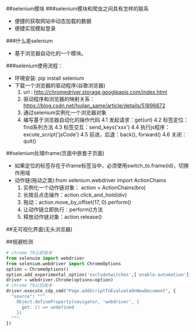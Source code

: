 ##selenium模块
###selenium模块和爬虫之间具有怎样的联系
- 便捷的获取网站中动态加载的数据
- 便捷实现模拟登录

###什么是selenium
- 基于浏览器自动化的一个模块。

###selenium使用流程：
- 环境安装: pip install selenium
- 下载一个浏览器的驱动程序(谷歌浏览器)
  1. url : 
     http://chromedriver.storage.googleapis.com/index.html
  2. 驱动程序和浏览器的映射关系：
    https://blog.csdn.net/huilan_same/article/details/51896672
  3. 通过selenium实例化一个浏览器对象
  4. 编写基于浏览器自动化的操作代码 
     4.1 发起请求：get(url)
     4.2 标签定位：find系列方法 
     4.3 标签交互：send_keys('xxx')
     4.4 执行js程序：excute_script('jsCode')
     4.5 前进，后退：back(), forward()
     4.6 关闭：quit()
  
##selenium处理iframe(页面中嵌套子页面)
- 如果定位的标签存在于iframe标签当中，必须使用switch_to.frame(id)，切换作用域
- 动作链(拖动之类):from selenium.webdriver import ActionChains
    1. 实例化一个动作链对象： action = ActionChains(bro)
    2. 长按且点击操作：action.click_and_hold(div)
    3. 拖动：action.move_by_offset(17, 0).perform()
    4. 让动作链立即执行：perform()方法
    5. 释放动作链对象：action.release()
    
##无可视化界面(无头浏览器)

##规避检测

```python
# chrome 79以前版本
from selenuim import webdriver
from selenium.webdriver import ChromeOptions
option = ChromeOptions()
option.add_experimental_option('excludeSwitches',['enable-automation'])
driver = webdriver.Chrome(options=option)
# chrome 79以后版本
driver.execute_cdp_cmd("Page.addScriptToEvaluateOnNewDocument", {
  "source": """
    Object.defineProperty(navigator, 'webdriver', {
      get: () => undefined
    })
  """
})
